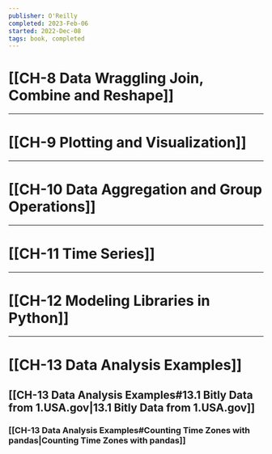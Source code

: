 ```yaml
---
publisher: O'Reilly
completed: 2023-Feb-06
started: 2022-Dec-08
tags: book, completed
---
```


# [[CH-8 Data Wraggling Join, Combine and Reshape]]
---

# [[CH-9 Plotting and Visualization]]
---

# [[CH-10 Data Aggregation and Group Operations]]
---

# [[CH-11 Time Series]]
---

# [[CH-12 Modeling Libraries in Python]]
---

# [[CH-13 Data Analysis Examples]]

## [[CH-13 Data Analysis Examples#13.1 Bitly Data from 1.USA.gov|13.1 Bitly Data from 1.USA.gov]]

### [[CH-13 Data Analysis Examples#Counting Time Zones with pandas|Counting Time Zones with pandas]]



